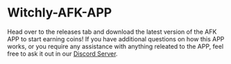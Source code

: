 # Witchly-AFK-APP

Head over to the releases tab and download the latest version of the AFK APP to start earning coins!
If you have additional questions on how this APP works, or you require any assistance with anything releated to the APP, feel free to ask it out in our [Discord Server](https://discord.witchly.host).